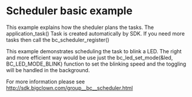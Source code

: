 #  Scheduler basic example

This example explains how the sheduler plans the tasks.
The application_task() Task is created automatically by SDK.
If you need more tasks then call the bc_scheduler_register()

This example demonstrates scheduling the task to blink a LED. The right and more
efficient way would be use just the bc_led_set_mode(&led, BC_LED_MODE_BLINK) function
to set the blinking speed and the toggling will be handled in the background.

For more information please see http://sdk.bigclown.com/group__bc__scheduler.html
